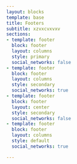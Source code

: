 ```yaml
---
layout: blocks
template: base
title: Footers
subtitle: xzvxcvxvxv
sections:
- template: footer
  block: footer
  layout: columns
  style: primary
  social_networks: false
- template: footer
  block: footer
  layout: columns
  style: secondary
  social_networks: true
- template: footer
  block: footer
  layout: center
  style: secondary
  social_networks: false
- template: footer
  block: footer
  layout: columns
  style: default
  social_networks: true

---
```

